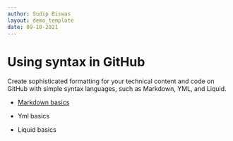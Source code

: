 ```yaml
---
author: Sudip Biswas
layout: demo_template
date: 09-10-2021
---
```

# Using syntax in GitHub

Create sophisticated formatting for your technical content and code on GitHub with simple syntax languages, such as Markdown, YML, and Liquid.

- [Markdown basics](/markdown.md#markdown)

- Yml basics

- Liquid basics